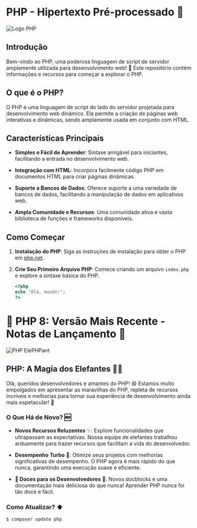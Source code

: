 # PHP - Hipertexto Pré-processado 🐘

![Logo PHP](https://link_para_sua_imagem)

## Introdução

Bem-vindo ao PHP, uma poderosa linguagem de script de servidor amplamente utilizada para desenvolvimento web! 🚀 Este repositório contém informações e recursos para começar a explorar o PHP.

## O que é o PHP?

O PHP é uma linguagem de script do lado do servidor projetada para desenvolvimento web dinâmico. Ela permite a criação de páginas web interativas e dinâmicas, sendo amplamente usada em conjunto com HTML.

## Características Principais

- **Simples e Fácil de Aprender**: Sintaxe amigável para iniciantes, facilitando a entrada no desenvolvimento web.

- **Integração com HTML**: Incorpora facilmente código PHP em documentos HTML para criar páginas dinâmicas.

- **Suporte a Bancos de Dados**: Oferece suporte a uma variedade de bancos de dados, facilitando a manipulação de dados em aplicativos web.

- **Ampla Comunidade e Recursos**: Uma comunidade ativa e vasta biblioteca de funções e frameworks disponíveis.

## Como Começar

1. **Instalação do PHP**: Siga as instruções de instalação para obter o PHP em [php.net](https://www.php.net/).

2. **Crie Seu Primeiro Arquivo PHP**: Comece criando um arquivo `index.php` e explore a sintaxe básica do PHP.

   ```php
   <?php
   echo "Olá, mundo!";
   ?>


# 🐘 PHP 8: Versão Mais Recente - Notas de Lançamento 🚀

![PHP ElePHPant](https://link_para_sua_imagem)

## PHP: A Magia dos Elefantes 🎩✨

Olá, queridos desenvolvedores e amantes do PHP! 😄 Estamos muito empolgados em apresentar as maravilhas do PHP, repleta de recursos incríveis e melhorias para tornar sua experiência de desenvolvimento ainda mais espetacular! 🌟

### O Que Há de Novo? 🆕

- **Novos Recursos Reluzentes** ✨: Explore funcionalidades que ultrapassam as expectativas. Nossa equipe de elefantes trabalhou arduamente para trazer recursos que facilitam a vida do desenvolvedor.

- **Desempenho Turbo** 🚀: Otimize seus projetos com melhorias significativas de desempenho. O PHP agora é mais rápido do que nunca, garantindo uma execução suave e eficiente.

- **🍭 Doces para os Desenvolvedores** 🍬: Novos docblocks e uma documentação mais deliciosa do que nunca! Aprender PHP nunca foi tão doce e fácil.

### Como Atualizar? ⬆️

```bash
$ composer update php
